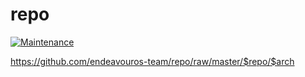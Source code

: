 # repo

[![Maintenance](https://img.shields.io/maintenance/yes/2024.svg)]()

https://github.com/endeavouros-team/repo/raw/master/$repo/$arch

